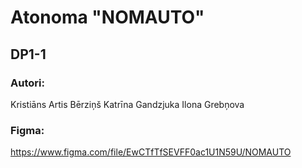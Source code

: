 # Atonoma "NOMAUTO"

## DP1-1

### Autori:

Kristiāns Artis Bērziņš
Katrīna Gandzjuka
Ilona Grebņova

### Figma:

https://www.figma.com/file/EwCTfTfSEVFF0ac1U1N59U/NOMAUTO
